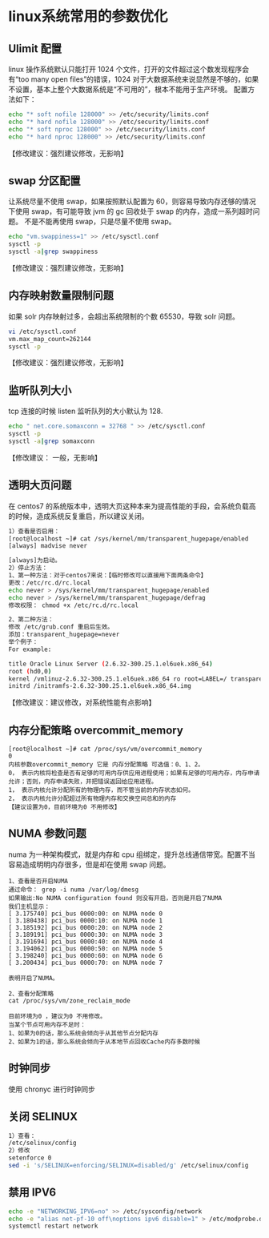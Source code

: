 # linux系统常用的参数优化


## Ulimit 配置

linux 操作系统默认只能打开 1024 个文件，打开的文件超过这个数发现程序会有“too many open files”的错误，1024 对于大数据系统来说显然是不够的，如果不设置，基本上整个大数据系统是“不可用的”，根本不能用于生产环境。
配置方法如下：

```bash
echo "* soft nofile 128000" >> /etc/security/limits.conf
echo "* hard nofile 128000" >> /etc/security/limits.conf
echo "* soft nproc 128000" >> /etc/security/limits.conf
echo "* hard nproc 128000" >> /etc/security/limits.conf
```

【修改建议：强烈建议修改，无影响】

## swap 分区配置

让系统尽量不使用 swap，如果按照默认配置为 60，则容易导致内存还够的情况下使用 swap，有可能导致 jvm 的 gc 回收处于 swap 的内存，造成一系列超时问题。
不是不能再使用 swap，只是尽量不使用 swap。

```bash
echo "vm.swappiness=1" >> /etc/sysctl.conf
sysctl -p
sysctl -a|grep swappiness
```

【修改建议：强烈建议修改，无影响】

## 内存映射数量限制问题

如果 solr 内存映射过多，会超出系统限制的个数 65530，导致 solr 问题。

```bash
vi /etc/sysctl.conf
vm.max_map_count=262144
sysctl -p
```

【修改建议：强烈建议修改，无影响】

## 监听队列大小

tcp 连接的时候 listen 监听队列的大小默认为 128.

```bash
echo " net.core.somaxconn = 32768 " >> /etc/sysctl.conf
sysctl -p
sysctl -a|grep somaxconn
```

【修改建议： 一般，无影响】

## 透明大页问题

在 centos7 的系统版本中，透明大页这种本来为提高性能的手段，会系统负载高的时候，造成系统反复重启，所以建议关闭。

```bash
1）查看是否启用：
[root@localhost ~]# cat /sys/kernel/mm/transparent_hugepage/enabled
[always] madvise never

[always]为启动。
2）停止方法：
1、第一种方法：对于centos7来说：【临时修改可以直接用下面两条命令】
更改：/etc/rc.d/rc.local
echo never > /sys/kernel/mm/transparent_hugepage/enabled
echo never > /sys/kernel/mm/transparent_hugepage/defrag
修改权限： chmod +x /etc/rc.d/rc.local

2、第二种方法：
修改 /etc/grub.conf 重启后生效。
添加：transparent_hugepage=never
举个例子：
For example:

title Oracle Linux Server (2.6.32-300.25.1.el6uek.x86_64)
root (hd0,0)
kernel /vmlinuz-2.6.32-300.25.1.el6uek.x86_64 ro root=LABEL=/ transparent_hugepage=never
initrd /initramfs-2.6.32-300.25.1.el6uek.x86_64.img
```

【修改建议：建议修改，对系统性能有点影响】

## 内存分配策略 overcommit_memory

```
[root@localhost ~]# cat /proc/sys/vm/overcommit_memory
0
内核参数overcommit_memory 它是 内存分配策略 可选值：0、1、2。
0， 表示内核将检查是否有足够的可用内存供应用进程使用；如果有足够的可用内存，内存申请允许；否则，内存申请失败，并把错误返回给应用进程。
1， 表示内核允许分配所有的物理内存，而不管当前的内存状态如何。
2， 表示内核允许分配超过所有物理内存和交换空间总和的内存
【建议设置为0，目前环境为0 不用修改】
```

## NUMA 参数问题

numa 为一种架构模式，就是内存和 cpu 组绑定，提升总线通信带宽。配置不当容易造成明明内存很多，但是却在使用 swap 问题。

```
1、查看是否开启NUMA
通过命令： grep -i numa /var/log/dmesg
如果输出:No NUMA configuration found 则没有开启，否则是开启了NUMA
我们主机显示：
[ 3.175740] pci_bus 0000:00: on NUMA node 0
[ 3.180438] pci_bus 0000:10: on NUMA node 1
[ 3.185192] pci_bus 0000:20: on NUMA node 2
[ 3.189191] pci_bus 0000:30: on NUMA node 3
[ 3.191694] pci_bus 0000:40: on NUMA node 4
[ 3.194062] pci_bus 0000:50: on NUMA node 5
[ 3.198240] pci_bus 0000:60: on NUMA node 6
[ 3.200434] pci_bus 0000:70: on NUMA node 7

表明开启了NUMA。

2、查看分配策略
cat /proc/sys/vm/zone_reclaim_mode

目前环境为0 ，建议为0 不用修改。
当某个节点可用内存不足时：
1、如果为0的话，那么系统会倾向于从其他节点分配内存
2、如果为1的话，那么系统会倾向于从本地节点回收Cache内存多数时候
```

## 时钟同步

使用 chronyc 进行时钟同步

## 关闭 SELINUX

```bash
1）查看：
/etc/selinux/config
2）修改
setenforce 0
sed -i 's/SELINUX=enforcing/SELINUX=disabled/g' /etc/selinux/config
```

## 禁用 IPV6

```bash
echo -e "NETWORKING_IPV6=no" >> /etc/sysconfig/network
echo -e "alias net-pf-10 off\noptions ipv6 disable=1" > /etc/modprobe.d/disable_ipv6.conf
systemctl restart network
```

